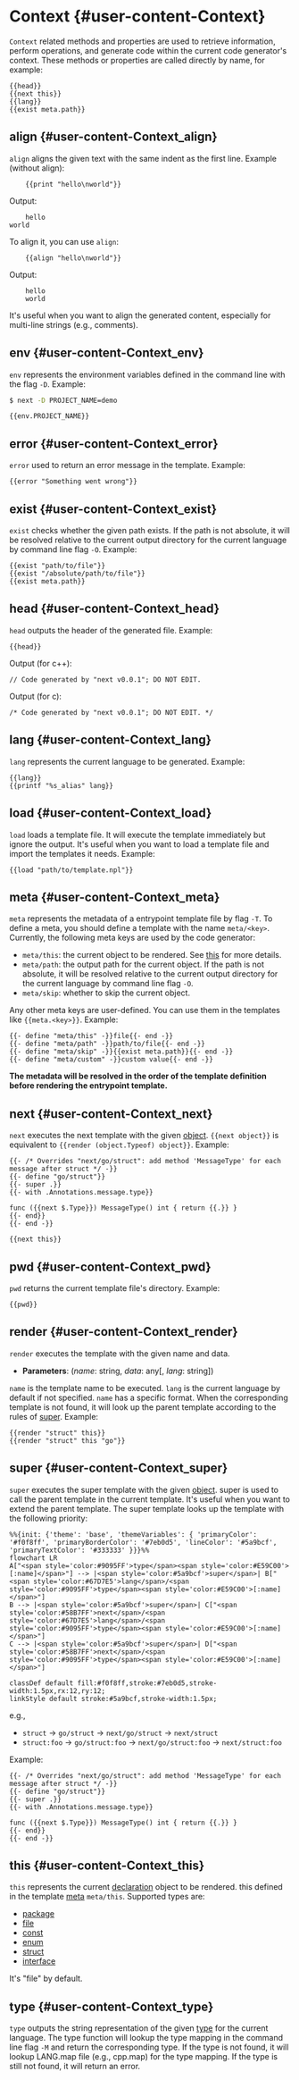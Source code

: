 # Context {#user-content-Context}

`Context` related methods and properties are used to retrieve information, perform operations, and generate code within the current code generator's context. These methods or properties are called directly by name, for example: 

```npl
{{head}}
{{next this}}
{{lang}}
{{exist meta.path}}
```

## align {#user-content-Context_align}

`align` aligns the given text with the same indent as the first line. 
Example (without align): 
```npl
	{{print "hello\nworld"}}
```

Output: 
```
	hello
world
```

To align it, you can use `align`: 
```npl
	{{align "hello\nworld"}}
```

Output: 

```
	hello
	world
```

It's useful when you want to align the generated content, especially for multi-line strings (e.g., comments).

## env {#user-content-Context_env}

`env` represents the environment variables defined in the command line with the flag `-D`. 
Example: 
```sh
$ next -D PROJECT_NAME=demo
```


```npl
{{env.PROJECT_NAME}}
```

## error {#user-content-Context_error}

`error` used to return an error message in the template. 
Example: 
```npl
{{error "Something went wrong"}}
```

## exist {#user-content-Context_exist}

`exist` checks whether the given path exists. If the path is not absolute, it will be resolved relative to the current output directory for the current language by command line flag `-O`. 
Example: 
```npl
{{exist "path/to/file"}}
{{exist "/absolute/path/to/file"}}
{{exist meta.path}}
```

## head {#user-content-Context_head}

`head` outputs the header of the generated file. 
Example: 
```
{{head}}
```

Output (for c++): 
```
// Code generated by "next v0.0.1"; DO NOT EDIT.
```

Output (for c): 
```
/* Code generated by "next v0.0.1"; DO NOT EDIT. */
```

## lang {#user-content-Context_lang}

`lang` represents the current language to be generated. 
Example: 
```npl
{{lang}}
{{printf "%s_alias" lang}}
```

## load {#user-content-Context_load}

`load` loads a template file. It will execute the template immediately but ignore the output. It's useful when you want to load a template file and import the templates it needs. 
Example: 
```npl
{{load "path/to/template.npl"}}
```

## meta {#user-content-Context_meta}

`meta` represents the metadata of a entrypoint template file by flag `-T`. To define a meta, you should define a template with the name `meta/<key>`. Currently, the following meta keys are used by the code generator: 
- `meta/this`: the current object to be rendered. See [this](#user-content-Context_this) for more details.
- `meta/path`: the output path for the current object. If the path is not absolute, it will be resolved relative to the current output directory for the current language by command line flag `-O`.
- `meta/skip`: whether to skip the current object.

Any other meta keys are user-defined. You can use them in the templates like `{{meta.<key>}}`. 
Example: 
```npl
{{- define "meta/this" -}}file{{- end -}}
{{- define "meta/path" -}}path/to/file{{- end -}}
{{- define "meta/skip" -}}{{exist meta.path}}{{- end -}}
{{- define "meta/custom" -}}custom value{{- end -}}
```

**The metadata will be resolved in the order of the template definition before rendering the entrypoint template.**

## next {#user-content-Context_next}

`next` executes the next template with the given [object](#user-content-Object). `{{next object}}` is equivalent to `{{render (object.Typeof) object}}`. 
Example: 
```npl
{{- /* Overrides "next/go/struct": add method 'MessageType' for each message after struct */ -}}
{{- define "go/struct"}}
{{- super .}}
{{- with .Annotations.message.type}}

func ({{next $.Type}}) MessageType() int { return {{.}} }
{{- end}}
{{- end -}}

{{next this}}
```

## pwd {#user-content-Context_pwd}

`pwd` returns the current template file's directory. 
Example: 
```npl
{{pwd}}
```

## render {#user-content-Context_render}

`render` executes the template with the given name and data. 
- **Parameters**: (_name_: string, _data_: any[, _lang_: string])

`name` is the template name to be executed. `lang` is the current language by default if not specified. 
`name` has a specific format. When the corresponding template is not found, it will look up the parent template according to the rules of [super](#user-content-Context_super). 
Example: 
```npl
{{render "struct" this}}
{{render "struct" this "go"}}
```

## super {#user-content-Context_super}

`super` executes the super template with the given [object](#user-content-Object). super is used to call the parent template in the current template. It's useful when you want to extend the parent template. The super template looks up the template with the following priority: 

```mermaid
%%{init: {'theme': 'base', 'themeVariables': { 'primaryColor': '#f0f8ff', 'primaryBorderColor': '#7eb0d5', 'lineColor': '#5a9bcf', 'primaryTextColor': '#333333' }}}%%
flowchart LR
A["<span style='color:#9095FF'>type</span><span style='color:#E59C00'>[:name]</span>"] --> |<span style='color:#5a9bcf'>super</span>| B["<span style='color:#67D7E5'>lang</span>/<span style='color:#9095FF'>type</span><span style='color:#E59C00'>[:name]</span>"]
B --> |<span style='color:#5a9bcf'>super</span>| C["<span style='color:#58B7FF'>next</span>/<span style='color:#67D7E5'>lang</span>/<span style='color:#9095FF'>type</span><span style='color:#E59C00'>[:name]</span>"]
C --> |<span style='color:#5a9bcf'>super</span>| D["<span style='color:#58B7FF'>next</span>/<span style='color:#9095FF'>type</span><span style='color:#E59C00'>[:name]</span>"]

classDef default fill:#f0f8ff,stroke:#7eb0d5,stroke-width:1.5px,rx:12,ry:12;
linkStyle default stroke:#5a9bcf,stroke-width:1.5px;
```

e.g., 
- `struct` -> `go/struct` -> `next/go/struct` -> `next/struct`
- `struct:foo` -> `go/struct:foo` -> `next/go/struct:foo` -> `next/struct:foo`

Example: 
```npl
{{- /* Overrides "next/go/struct": add method 'MessageType' for each message after struct */ -}}
{{- define "go/struct"}}
{{- super .}}
{{- with .Annotations.message.type}}

func ({{next $.Type}}) MessageType() int { return {{.}} }
{{- end}}
{{- end -}}
```

## this {#user-content-Context_this}

`this` represents the current [declaration](#user-content-Object_Common_Decl) object to be rendered. this defined in the template [meta](#user-content-meta) `meta/this`. Supported types are: 
- [package](#user-content-Object_Package)
- [file](#user-content-Object_File)
- [const](#user-content-Object_Const)
- [enum](#user-content-Object_Enum)
- [struct](#user-content-Object_Struct)
- [interface](#user-content-Object_Interface)

It's "file" by default.

## type {#user-content-Context_type}

`type` outputs the string representation of the given [type](#user-content-Object_Common_Type) for the current language. The type function will lookup the type mapping in the command line flag `-M` and return the corresponding type. If the type is not found, it will lookup LANG.map file (e.g., cpp.map) for the type mapping. If the type is still not found, it will return an error.

